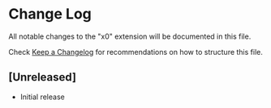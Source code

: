 # Change Log

All notable changes to the "x0" extension will be documented in this file.

Check [Keep a Changelog](http://keepachangelog.com/) for recommendations on how to structure this file.

## [Unreleased]

- Initial release